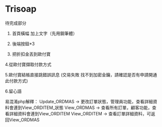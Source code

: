 # Trisoap
待完成部分

1. 首頁橫幅 加上文字（先用鋼筆體）

2. 後端按鈕*3

3. 把折扣金丟到歐付寶

4.從歐付寶擷取付款方式

5.歐付寶結帳直接跳錯誤訊息 (交易失敗 找不到加密金鑰，請確認是否有申請開通此付款方式)

6.留心語

易混淆php解釋：
Update_ORDMAS -> 更改訂單狀態，管理員功能，查看詳細資料會連到View_ORDITEM_狀態
View_ORDMAS   -> 查看所有訂單，顧客功能，查看詳細資料會連到View_ORDITEM
View_ORDITEM  -> 查看訂單詳細資料，可返回View_ORDMAS
